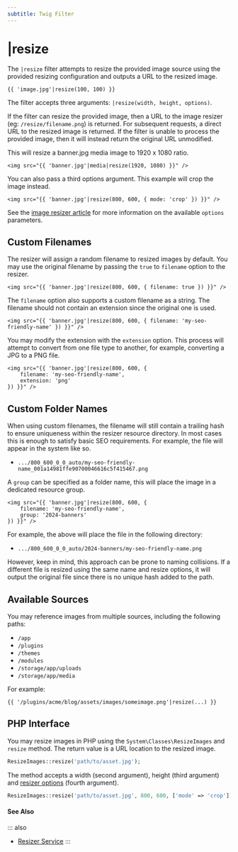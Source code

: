 ```yaml
---
subtitle: Twig Filter
---
```

# |resize

The `|resize` filter attempts to resize the provided image source using the provided resizing configuration and outputs a URL to the resized image.

```twig
{{ 'image.jpg'|resize(100, 100) }}
```

The filter accepts three arguments: `|resize(width, height, options)`.

If the filter can resize the provided image, then a URL to the image resizer (eg: `/resize/filename.png`) is returned. For subsequent requests, a direct URL to the resized image is returned. If the filter is unable to process the provided image, then it will instead return the original URL unmodified.

This will resize a banner.jpg media image to 1920 x 1080 ratio.

```twig
<img src="{{ 'banner.jpg'|media|resize(1920, 1080) }}" />
```

You can also pass a third options argument. This example will crop the image instead.

```twig
<img src="{{ 'banner.jpg'|resize(800, 600, { mode: 'crop' }) }}" />
```

See the [image resizer article](../../extend/services/resizer.md) for more information on the available `options` parameters.

## Custom Filenames

The resizer will assign a random filename to resized images by default. You may use the original filename by passing the `true` to `filename` option to the resizer.

```twig
<img src="{{ 'banner.jpg'|resize(800, 600, { filename: true }) }}" />
```

The `filename` option also supports a custom filename as a string. The filename should not contain an extension since the original one is used.

```twig
<img src="{{ 'banner.jpg'|resize(800, 600, { filename: 'my-seo-friendly-name' }) }}" />
```

You may modify the extension with the `extension` option. This process will attempt to convert from one file type to another, for example, converting a JPG to a PNG file.

```twig
<img src="{{ 'banner.jpg'|resize(800, 600, {
    filename: 'my-seo-friendly-name',
    extension: 'png'
}) }}" />
```

## Custom Folder Names

When using custom filenames, the filename will still contain a trailing hash to ensure uniqueness within the resizer resource directory. In most cases this is enough to satisfy basic SEO requirements. For example, the file will appear in the system like so.

- `.../800_600_0_0_auto/my-seo-friendly-name_001a14981ffe90700046616c5f415467.png`

A `group` can be specified as a folder name, this will place the image in a dedicated resource group.

```twig
<img src="{{ 'banner.jpg'|resize(800, 600, {
    filename: 'my-seo-friendly-name',
    group: '2024-banners'
}) }}" />
```

For example, the above will place the file in the following directory:

- `.../800_600_0_0_auto/2024-banners/my-seo-friendly-name.png`

However, keep in mind, this approach can be prone to naming collisions. If a different file is resized using the same name and resize options, it will output the original file since there is no unique hash added to the path.

## Available Sources

You may reference images from multiple sources, including the following paths:

- `/app`
- `/plugins`
- `/themes`
- `/modules`
- `/storage/app/uploads`
- `/storage/app/media`

For example:

```twig
{{ '/plugins/acme/blog/assets/images/someimage.png'|resize(...) }}
```

## PHP Interface

You may resize images in PHP using the `System\Classes\ResizeImages` and `resize` method. The return value is a URL location to the resized image.

```php
ResizeImages::resize('path/to/asset.jpg');
```

The method accepts a width (second argument), height (third argument) and [resizer options](../../extend/services/resizer.md) (fourth argument).

```php
ResizeImages::resize('path/to/asset.jpg', 800, 600, ['mode' => 'crop']);
```

#### See Also

::: also
* [Resizer Service](../../extend/services/resizer.md)
:::
